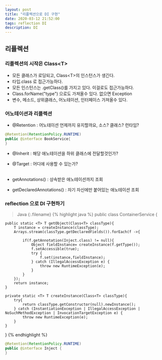 ```yaml
---
layout: post
title: "리플렉션으로 DI 구현"
date: 2020-03-12 21:52:00
tags: reflection DI
description: DI
---
```


## 리플렉션

### 리플렉션의 시작은 Class\<T>
- 모든 클래스가 로딩되고, Class\<T>의 인스턴스가 생긴다.
- 타입.class 로 접근가능하다.
- 모든 인스턴스는 .getClass()를 가지고 있다. 이걸로도 접근가능하다.
- Class.forName("type") 으로도 가져올수 있다. 없으면 Exception
- 변수, 메소드, 상위클래스, 어노테이션, 인터페이스 가져올수 있다.

### 어노테이션과 리플렉션
- @Retention : 어노테이션 언제까지 유지할까요, 소스? 클래스? 런타임?
~~~java
@Retention(RetentionPolicy.RUNTIME)
public @interface BookService{
}
~~~

- @Inherit : 해당 애노테이션을 하위 클래스에 전달할것인가?
- @Target : 어디에 사용할 수 있는가?
</br></br>

- getAnnotations() : 상속받은 애노테이션까지 조회
- getDeclaredAnnotations() : 자기 자신에만 붙어있는 애노테이션 조회


### reflection 으로 DI 구현하기

>Java
{:.filename}
{% highlight java %}
public class ContainerService {

    public static <T> T getObject(Class<T> classType){
        T instance = createInstance(classType);
        Arrays.stream(classType.getDeclaredFields()).forEach(f ->{

            if(f.getAnnotation(Inject.class) != null){
                Object fieldInstance= createInstance(f.getType());
                f.setAccessible(true);
                try {
                    f.set(instance,fieldInstance);
                } catch (IllegalAccessException e) {
                    throw new RuntimeException(e);
                }
            }
        });
        return instance;
    }

    private static <T> T createInstance(Class<T> classType){
        try{
            return classType.getConstructor(null).newInstance();
        } catch (InstantiationException | IllegalAccessException | NoSuchMethodException | InvocationTargetException e) {
            throw new RuntimeException(e);
        }
    }
}
{% endhighlight %}


~~~java
@Retention(RetentionPolicy.RUNTIME)
public @interface Inject {
}
~~~